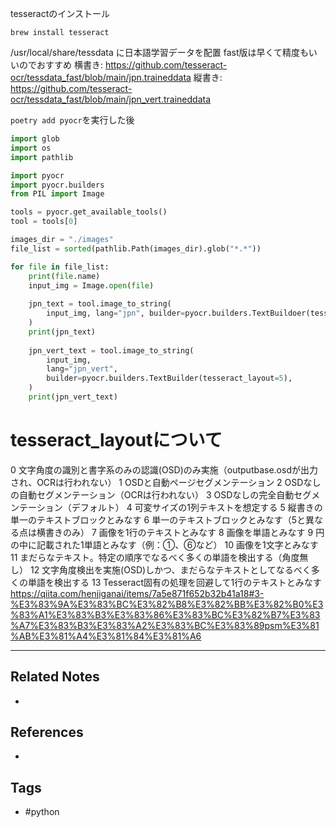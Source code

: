 tesseractのインストール
```
brew install tesseract
```
/usr/local/share/tessdata  に日本語学習データを配置
fast版は早くて精度もいいのでおすすめ
横書き: https://github.com/tesseract-ocr/tessdata_fast/blob/main/jpn.traineddata
縦書き: https://github.com/tesseract-ocr/tessdata_fast/blob/main/jpn_vert.traineddata


`poetry add pyocr`を実行した後
```python
import glob
import os
import pathlib

import pyocr
import pyocr.builders
from PIL import Image

tools = pyocr.get_available_tools()
tool = tools[0]

images_dir = "./images"
file_list = sorted(pathlib.Path(images_dir).glob("*.*"))

for file in file_list:
    print(file.name)
    input_img = Image.open(file)
    
	jpn_text = tool.image_to_string(
        input_img, lang="jpn", builder=pyocr.builders.TextBuildoer(tesseract_layout=6)
    )
	print(jpn_text)
    
	jpn_vert_text = tool.image_to_string(
        input_img,
        lang="jpn_vert",
        builder=pyocr.builders.TextBuilder(tesseract_layout=5),
    )
	print(jpn_vert_text)

```

# tesseract_layoutについて
0	文字角度の識別と書字系のみの認識(OSD)のみ実施（outputbase.osdが出力され、OCRは行われない）
1	OSDと自動ページセグメンテーション
2	OSDなしの自動セグメンテーション（OCRは行われない）
3	OSDなしの完全自動セグメンテーション（デフォルト）
4	可変サイズの1列テキストを想定する
5	縦書きの単一のテキストブロックとみなす
6	単一のテキストブロックとみなす（5と異なる点は横書きのみ）
7	画像を1行のテキストとみなす
8	画像を単語とみなす
9	円の中に記載された1単語とみなす（例：①、⑥など）
10	画像を1文字とみなす
11	まだらなテキスト。特定の順序でなるべく多くの単語を検出する（角度無し）
12	文字角度検出を実施(OSD)しかつ、まだらなテキストとしてなるべく多くの単語を検出する
13	Tesseract固有の処理を回避して1行のテキストとみなす
https://qiita.com/henjiganai/items/7a5e871f652b32b41a18#3-%E3%83%9A%E3%83%BC%E3%82%B8%E3%82%BB%E3%82%B0%E3%83%A1%E3%83%B3%E3%83%86%E3%83%BC%E3%82%B7%E3%83%A7%E3%83%B3%E3%83%A2%E3%83%BC%E3%83%89psm%E3%81%AB%E3%81%A4%E3%81%84%E3%81%A6

---
## Related Notes
- 

## References
- 

## Tags
- #python 